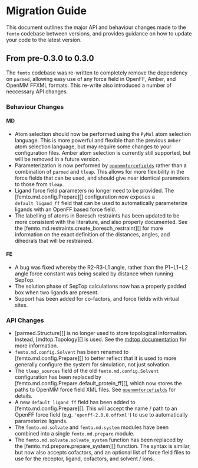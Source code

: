 # Migration Guide

This document outlines the major API and behaviour changes made to the `femto` codebase between versions, and provides
guidance on how to update your code to the latest version.

## From pre-0.3.0 to 0.3.0

The `femto` codebase was re-written to completely remove the dependency on `parmed`,
allowing easy use of any force field in OpenFF, Amber, and OpenMM FFXML formats. This re-write also
introduced a number of neccessary API changes.

### Behaviour Changes

#### MD

* Atom selection should now be performed using the `PyMol` atom selection language. This is more powerful and flexible than the
  previous `Amber` atom selection language, but may require some changes to your configuration files. Amber atom selection
  is currently still supported, but will be removed in a future version.
* Parameterization is now performed by [`openmmforcefields`](https://github.com/openmm/openmmforcefields?tab=readme-ov-file)
  rather than a combination of `parmed` and `tleap`. This allows for more flexibility in the force fields that can be used,
  and should give near identical parameters to those from `tleap`.
* Ligand force field parameters no longer need to be provided. The [femto.md.config.Prepare][] configuration now exposes
  a `default_ligand_ff` field that can be used to automatically parameterize ligands with an OpenFF based force field.
* The labelling of atoms in Boresch restraints has been updated to be more consistent with the literature, and also properly
  documented. See the [femto.md.restraints.create_boresch_restraint][] for more information on the exact definition of the
  distances, angles, and dihedrals that will be restrained.

#### FE

* A bug was fixed whereby the R2-R3-L1 angle, rather than the P1−L1−L2 angle force constant was being scaled by distance
  when running SepTop.
* The solution phase of SepTop calculations now has a properly padded box when two ligands are present.
* Support has been added for co-factors, and force fields with virtual sites.

### API Changes

* [parmed.Structure][] is no longer used to store topological information. Instead, [mdtop.Topology][] is used.
  See the [mdtop documentation](https://simonboothroyd.github.io/mdtop/latest/) for more information.
* `femto.md.config.Solvent` has been renamed to [femto.md.config.Prepare][] to better reflect that it is used to
  more generally configure the system for simulation, not just solvation.
* The `tleap_sources` field of the old `femto.md.config.Solvent` configuration has been replaced by
  [femto.md.config.Prepare.default_protein_ff][], which now stores the paths to OpenMM force field XML files.
  See [`openmmforcefields`](https://github.com/openmm/openmmforcefields?tab=readme-ov-file#using-the-amber-and-charmm-biopolymer-force-fields)
  for details.
* A new `default_ligand_ff` field has been added to [femto.md.config.Prepare][]. This will accept the name / path to
  an OpenFF force field (e.g. `'openff-2.0.0.offxml'`) to use to automatically parameterize ligands.
* The `femto.md.solvate` and `femto.md.system` modules have been combined into a single `femto.md.prepare` module.
* The `femto.md.solvate.solvate_system` function has been replaced by the [femto.md.prepare.prepare_system][] function. The syntax
  is similar, but now also accepts cofactors, and an optional list of force field files to use for the receptor, ligand,
  cofactors, and solvent / ions.

